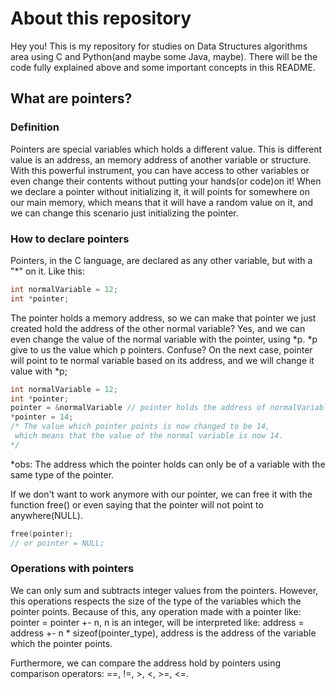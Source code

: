 # About this repository

Hey you! This is my repository for studies on Data Structures algorithms area using C and Python(and maybe some Java, maybe). There will be the code fully explained above and some important concepts in this README.

## What are pointers?

### Definition

Pointers are special variables which holds a different value. This is different value is an address, an memory address of another variable or structure. With this powerful instrument, you can have access to other variables or even change their contents without putting your hands(or code)on it! When we declare a pointer without initializing it, it will points for somewhere on our main memory, which means that it will have a random value on it, and we can change this scenario just initializing the pointer.

### How to declare pointers

Pointers, in the C language, are declared as any other variable, but with a "*" on it. Like this:

```C
int normalVariable = 12;
int *pointer;
```

The pointer holds a memory address, so we can make that pointer we just created hold the address of the other normal variable? Yes, and we can even change the value of the normal variable with the pointer, using *p. *p give to us the value which p pointers. Confuse? On the next case, pointer will point to te normal variable based on its address, and we will change it value with *p;

```C
int normalVariable = 12;
int *pointer;
pointer = &normalVariable // pointer holds the address of normalVariable
*pointer = 14; 
/* The value which pointer points is now changed to be 14,
 which means that the value of the normal variable is now 14.
*/
```

*obs: The address which the pointer holds can only be of a variable with the same type of the pointer.

If we don't want to work anymore with our pointer, we can free it with the function free() or even saying that the pointer will not point to anywhere(NULL).

```C
free(pointer);
// or pointer = NULL;
```

### Operations with pointers

We can only sum and subtracts integer values from the pointers. However, this operations
respects the size of the type of the variables which the pointer points. Because of this, any operation made with a pointer like: pointer = pointer +- n, n is an integer, will be interpreted like: address = address +- n * sizeof(pointer_type), address is the address of the variable which the pointer points. 

Furthermore, we can compare the address hold by pointers using comparison operators: ==, !=, >, <, >=, <=.